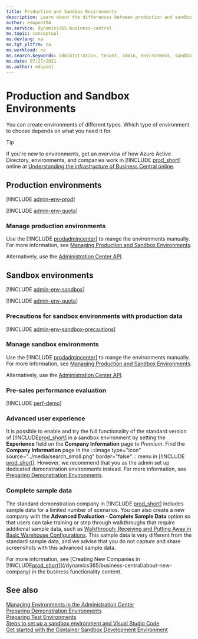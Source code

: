 ```yaml
---
title: Production and Sandbox Environments
description: Learn about the differences between production and sandbox environments for Dynamics 365 Business Central. 
author: edupont04
ms.service: dynamics365-business-central
ms.topic: conceptual
ms.devlang: na
ms.tgt_pltfrm: na
ms.workload: na
ms.search.keywords: administration, tenant, admin, environment, sandbox
ms.date: 07/27/2021
ms.author: edupont
---
```


# Production and Sandbox Environments

You can create environments of different types. Which type of environment to choose depends on what you need it for.  

> [!TIP]
> If you're new to environments, get an overview of how Azure Active Directory, environments, and companies work in [!INCLUDE [prod_short](../includes/prod_short.md)] online at [Understanding the infrastructure of Business Central online](tenant-environment-topology.md).

<!--The following table outlines some of the benefits of each environment type.

|Column1  |Column2  |
|---------|---------|
|Row1     |         |
|Row2     |         |
|Row3     |         |
|Row4     |         |
|Row5     |         |-->

## Production environments

[!INCLUDE [admin-env-prod](../developer/includes/admin-env-prod.md)]

[!INCLUDE [admin-env-quota](../developer/includes/admin-env-quota.md)]

### Manage production environments

Use the [!INCLUDE [prodadmincenter](../developer/includes/prodadmincenter.md)] to mange the environments manually. For more information, see [Managing Production and Sandbox Environments](tenant-admin-center-environments.md).  

Alternatively, use the [Administration Center API](administration-center-api.md).  

## Sandbox environments

[!INCLUDE [admin-env-sandbox](../developer/includes/admin-env-sandbox.md)]

[!INCLUDE [admin-env-quota](../developer/includes/admin-env-quota.md)]

### <a name="precautions"></a>Precautions for sandbox environments with production data

[!INCLUDE [admin-env-sandbox-precautions](../developer/includes/admin-env-sandbox-precautions.md)]

### Manage sandbox environments

Use the [!INCLUDE [prodadmincenter](../developer/includes/prodadmincenter.md)] to mange the environments manually. For more information, see [Managing Production and Sandbox Environments](tenant-admin-center-environments.md).  

Alternatively, use the [Administration Center API](administration-center-api.md).  

### Pre-sales performance evaluation

[!INCLUDE [perf-demo](../developer/includes/perf-demo.md)]

### Advanced user experience

It is possible to enable and try the full functionality of the standard version of [!INCLUDE[prod_short](../developer/includes/prod_short.md)] in a sandbox environment by setting the **Experience** field on the **Company Information** page to *Premium*. Find the **Company Information** page in the :::image type="icon" source="../media/search_small.png" border="false"::: menu in [!INCLUDE [prod_short](../developer/includes/prod_short.md)]. However, we recommend that you as the admin set up dedicated demonstration environments instead. For more information, see [Preparing Demonstration Environments](demo-environment.md).  

### Complete sample data

The standard demonstration company in [!INCLUDE [prod_short](../developer/includes/prod_short.md)] includes sample data for a limited number of scenarios. You can also create a new company with the **Advanced Evaluation - Complete Sample Data** option so that users can take training or step through walkthroughs that require additional sample data, such as [Walkthrough: Receiving and Putting Away in Basic Warehouse Configurations](/dynamics365/business-central/walkthrough-receiving-and-putting-away-in-basic-warehousing). This sample data is very different from the standard sample data, and we advise that you do not capture and share screenshots with this advanced sample data.  

For more information, see [Creating New Companies in [!INCLUDE[prod_short](../developer/includes/prod_short.md)]](/dynamics365/business-central/about-new-company) in the business functionality content.

## See also

[Managing Environments in the Administration Center](tenant-admin-center-environments.md)  
[Preparing Demonstration Environments](demo-environment.md)  
[Preparing Test Environments](test-environment.md)  
[Steps to set up a sandbox environment and Visual Studio Code](../developer/devenv-get-started.md#steps-to-set-up-a-sandbox-environment-and-visual-studio-code)  
[Get started with the Container Sandbox Development Environment](../developer/devenv-get-started-container-sandbox.md)  
